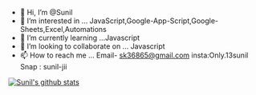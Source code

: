 - 👋 Hi, I’m @Sunil
- 👀 I’m interested in ... JavaScript,Google-App-Script,Google-Sheets,Excel,Automations
- 🌱 I’m currently learning ...Javascript
- 💞️ I’m looking to collaborate on ... Javascript
- 📫 How to reach me ... Email- sk36865@gmail.com insta:Only.13sunil Snap : sunil-jii

[![Sunil's github stats](https://github-readme-stats.vercel.app/api?username=Sunil-Codes&show_icons=true&title_color=fff&icon_color=79ff97&text_color=9f9f9f&bg_color=151515)]()
<!---
only13sunil/only13sunil is a ✨ special ✨ repository because its `README.md` (this file) appears on your GitHub profile.
You can click the Preview link to take a look at your changes.
--->
